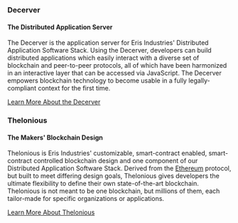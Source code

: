 ### Decerver

#### The Distributed Application Server

The Decerver is the application server for Eris Industries' Distributed Application Software Stack. Using the Decerver, developers can build distributed applications which easily interact with a diverse set of blockchain and peer-to-peer protocols, all of which have been harmonized in an interactive layer that can be accessed via JavaScript. The Decerver empowers blockchain technology to become usable in a fully legally-compliant context for the first time.

<a type="button" class="btn btn-eris btn-default btn-lg btn-block" href="https://decerver.io">Learn More About the Decerver</a>

### Thelonious

#### The Makers' Blockchain Design

Thelonious is Eris Industries' customizable, smart-contract enabled, smart-contract controlled blockchain design and one component of our Distributed Application Software Stack. Derived from the [Ethereum](https://ethereum.org) protocol, but built to meet differing design goals, Thelonious gives developers the ultimate flexibility to define their own state-of-the-art blockchain. Thelonious is not meant to be one blockchain, but millions of them, each tailor-made for specific organizations or applications.

<a type="button" class="btn btn-eris btn-default btn-lg btn-block" href="https://thelonius.io">Learn More About Thelonious</a>
